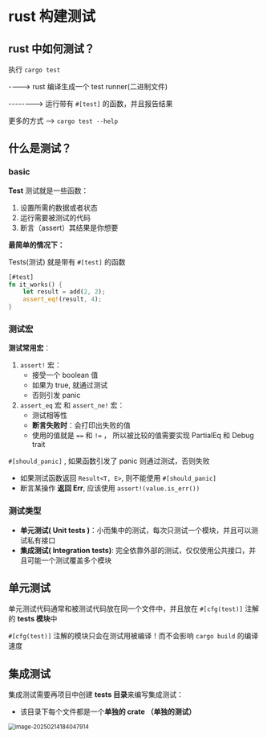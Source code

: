 # rust 构建测试

## rust 中如何测试？

执行 `cargo test`

----> rust 编译生成一个 test runner(二进制文件)

--------> 运行带有 `#[test]` 的函数，并且报告结果



更多的方式 -->  `cargo test --help`



## 什么是测试？



### basic

**Test** 测试就是一些函数：

1. 设置所需的数据或者状态
2. 运行需要被测试的代码
3. 断言（assert）其结果是你想要



**最简单的情况下：**

Tests(测试) 就是带有 `#[test]` 的函数

```rust
[#test]
fn it_works() {
    let result = add(2, 2);
    assert_eq!(result, 4);
} 
```



### 测试宏

**测试常用宏**：

1. `assert!` 宏：
   - 接受一个 boolean 值
   - 如果为 true, 就通过测试
   - 否则引发 panic
2. `assert_eq` 宏 和 `assert_ne!` 宏：
   - 测试相等性
   - **断言失败时**：会打印出失败的值
   - 使用的值就是 `==` 和 `!=` ， 所以被比较的值需要实现 PartialEq 和 Debug trait





`#[should_panic]` , 如果函数引发了 panic 则通过测试，否则失败

- 如果测试函数返回 `Result<T, E>`, 则不能使用 `#[should_panic]`
- 断言某操作 **返回 Err**, 应该使用 `assert!(value.is_err())` 





### 测试类型

- **单元测试( Unit tests )**：小而集中的测试，每次只测试一个模块，并且可以测试私有接口
- **集成测试( Integration tests)**: 完全依靠外部的测试，仅仅使用公共接口，并且可能一个测试覆盖多个模块  







## 单元测试

单元测试代码通常和被测试代码放在同一个文件中，并且放在 `#[cfg(test)]` 注解的 **tests 模块**中

`#[cfg(test)]` 注解的模块只会在测试用被编译！而不会影响 `cargo build` 的编译速度





## 集成测试

集成测试需要再项目中创建 **tests 目录**来编写集成测试：

- 该目录下每个文件都是一个**单独的 crate （单独的测试）**

<img src="G:\softwares\typora\typora 图片\rust的测试\image-20250214184047914.png" alt="image-20250214184047914" style="zoom:80%;" />





